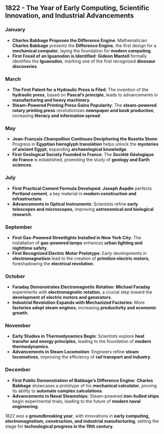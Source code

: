 ## **1822 - The Year of Early Computing, Scientific Innovation, and Industrial Advancements**  

### **January**  
- **Charles Babbage Proposes the Difference Engine**: Mathematician **Charles Babbage** presents the **Difference Engine**, the first design for a **mechanical computer**, laying the foundation for **modern computing**.  
- **First Fossil of an Iguanodon is Identified**: **Gideon Mantell** formally identifies the **Iguanodon**, marking one of the first recognized **dinosaur discoveries**.  

### **March**  
- **The First Patent for a Hydraulic Press is Filed**: The invention of the **hydraulic press**, based on **Pascal’s principle**, leads to advancements in **manufacturing and heavy machinery**.  
- **Steam-Powered Printing Press Gains Popularity**: The **steam-powered rotary printing press** revolutionizes **newspaper and book production**, increasing **literacy and information spread**.  

### **May**  
- **Jean-François Champollion Continues Deciphering the Rosetta Stone**: Progress in **Egyptian hieroglyph translation** helps unlock the **mysteries of ancient Egypt**, expanding **archaeological knowledge**.  
- **First Geological Society Founded in France**: The **Société Géologique de France** is established, promoting the study of **geology and Earth sciences**.  

### **July**  
- **First Practical Cement Formula Developed**: **Joseph Aspdin** perfects **Portland cement**, a key material in **modern construction and infrastructure**.  
- **Advancements in Optical Instruments**: Scientists refine **early telescopes and microscopes**, improving **astronomical and biological research**.  

### **September**  
- **First Gas-Powered Streetlights Installed in New York City**: The installation of **gas-powered lamps** enhances **urban lighting and nighttime safety**.  
- **First Recognized Electric Motor Prototype**: Early developments in **electromagnetism** lead to the creation of **primitive electric motors**, foreshadowing the **electrical revolution**.  

### **October**  
- **Faraday Demonstrates Electromagnetic Rotation**: **Michael Faraday** experiments with **electromagnetic rotation**, a crucial step toward the **development of electric motors and generators**.  
- **Industrial Revolution Expands with Mechanized Factories**: More **factories adopt steam engines**, increasing **productivity and economic growth**.  

### **November**  
- **Early Studies in Thermodynamics Begin**: Scientists explore **heat transfer and energy principles**, leading to the foundation of **modern thermodynamics**.  
- **Advancements in Steam Locomotion**: Engineers refine **steam locomotives**, improving the efficiency of **rail transport and industry**.  

### **December**  
- **First Public Demonstration of Babbage’s Difference Engine**: **Charles Babbage** showcases a prototype of his **mechanical calculator**, proving its ability to **automate complex calculations**.  
- **Advancements in Naval Steamships**: Steam-powered **iron-hulled ships** begin experimental trials, leading to the future of **modern naval engineering**.  

1822 was a **groundbreaking year**, with innovations in **early computing, electromagnetism, construction, and industrial manufacturing**, setting the stage for **technological progress in the 19th century**.

